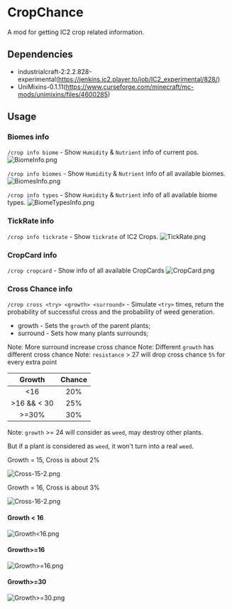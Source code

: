 # CropChance

A mod for getting IC2 crop related information.

## Dependencies

- industrialcraft-2:2.2.828-experimental(https://jenkins.ic2.player.to/job/IC2_experimental/828/)
- UniMixins-0.1.11(https://www.curseforge.com/minecraft/mc-mods/unimixins/files/4600285)

## Usage

### Biomes info

`/crop info biome` - Show `Humidity` & `Nutrient` info of current pos.
![BiomeInfo.png](docs/BiomeInfo.png)

`/crop info biomes` - Show `Humidity` & `Nutrient` info of all available biomes.
![BiomesInfo.png](docs/BiomesInfo.png)

`/crop info types` - Show `Humidity` & `Nutrient` info of all available biome types.
![BiomeTypesInfo.png](docs/BiomeTypesInfo.png)

### TickRate info

`/crop info tickrate` - Show `tickrate` of IC2 Crops.
![TickRate.png](docs/TickRate.png)

### CropCard info

`/crop cropcard` - Show info of all available CropCards
![CropCard.png](docs/CropCard.png)

### Cross Chance info

`/crop cross <try> <growth> <surround>` - Simulate `<try>` times, return the probability of successful
cross and the probability of weed generation.

- growth - Sets the `growth` of the parent plants;
- surround - Sets how many plants surrounds;

Note: More surround increase cross chance
Note: Different `growth` has different cross chance
Note: `resistance` > 27 will drop cross chance `5%` for every extra point

|   Growth    | Chance |
|:-----------:|:------:|
|     <16     |  20%   |
| >16 && < 30 |  25%   |
|    >=30%    |  30%   |

Note: `growth` >= 24 will consider as `weed`, may destroy other plants.

But if a plant is considered as `weed`, it won't turn into a real `weed`.

Growth = 15, Cross is about 2%

![Cross-15-2.png](docs/Cross-15-2.png)

Growth = 16, Cross is about 3%

![Cross-16-2.png](docs/Cross-16-2.png)

#### Growth < 16

![Growth<16.png](docs/Growth-16.png)

#### Growth>=16

![Growth>=16.png](docs/Growth+16.png)

#### Growth>=30

![Growth>=30.png](docs/Growth+30.png)
